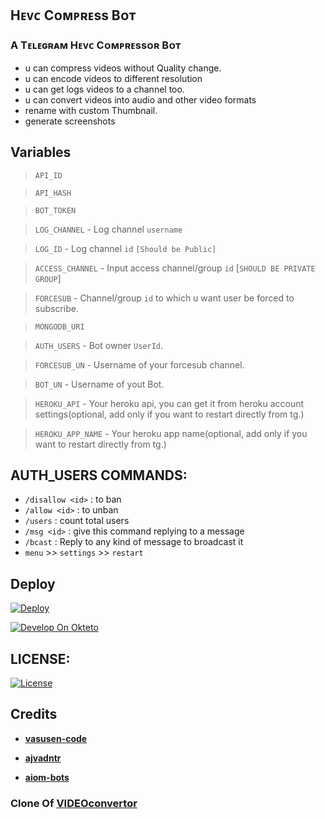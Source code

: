 <h2
  <b>Hᴇᴠᴄ Cᴏᴍᴘʀᴇss Bᴏᴛ</b>
</h2>

### A Tᴇʟᴇɢʀᴀᴍ Hᴇᴠᴄ Cᴏᴍᴘʀᴇssᴏʀ Bᴏᴛ

- u can compress videos without Quality change.
- u can encode videos to different resolution
- u can get logs videos to a channel too.
- u can convert videos into audio and other video formats
- rename with custom Thumbnail.
- generate screenshots

## Variables
> `API_ID`

> `API_HASH`

> `BOT_TOKEN`

> `LOG_CHANNEL` - Log channel `username`
  
> `LOG_ID` - Log channel `id` `[Should be Public]`

> `ACCESS_CHANNEL` - Input access channel/group `id` [`SHOULD BE PRIVATE GROUP`]

> `FORCESUB` - Channel/group `id` to which u want user be forced to subscribe.

> `MONGODB_URI`

> `AUTH_USERS` - Bot owner `UserId`.

> `FORCESUB_UN` - Username of your forcesub channel.

> `BOT_UN` - Username of yout Bot.
  
> `HEROKU_API` - Your heroku api, you can get it from heroku account settings(optional, add only if you want to restart directly from tg.)

> `HEROKU_APP_NAME` - Your heroku app name(optional, add only if you want to restart directly from tg.)
               
## AUTH_USERS COMMANDS:
  
  - `/disallow <id>` : to ban
  - `/allow <id>` : to unban
  - `/users` : count total users
  - `/msg <id>` : give this command replying to a message
  - `/bcast` : Reply to any kind of message to broadcast it
  - `menu` >> `settings` >>  `restart`
  
## Deploy
  
[![Deploy](https://www.herokucdn.com/deploy/button.svg)](https://heroku.com/deploy)

[![Develop On Okteto](https://okteto.com/develop-okteto.svg)](https://cloud.okteto.com)

## LICENSE:

[![License](https://www.gnu.org/graphics/gplv3-127x51.png)](LICENSE)

## Credits

* **[vasusen-code](https://github.com/vasusen-code)**

* **[ajvadntr](https://t.me/ajvadntr2)**

* **[aiom-bots](https://t.me/AIOM_BOTS)**

### Clone Of [VIDEOconvertor](https://github.com/vasusen-code/VIDEOconvertor)

